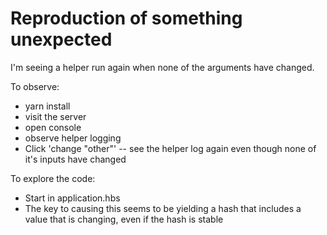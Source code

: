 # Reproduction of something unexpected

I'm seeing a helper run again when none of the arguments have changed.

To observe: 

- yarn install
- visit the server
- open console
- observe helper logging
- Click 'change "other"' -- see the helper log again even though none of it's inputs have changed

To explore the code:

- Start in application.hbs
- The key to causing this seems to be yielding a hash that includes a value that is changing, even if the hash is stable